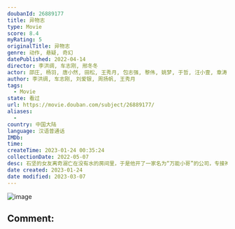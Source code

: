 ```yaml
---
doubanId: 26889177
title: 异物志
type: Movie
score: 8.4
myRating: 5
originalTitle: 异物志
genre: 动作, 悬疑, 奇幻
datePublished: 2022-04-14
director: 李洪绸, 车志刚, 邢冬冬
actor: 邵庄, 杨羽, 唐小然, 田松, 王秀月, 包志强, 黎伟, 姚梦, 于哲, 汪小壹, 章涛, 邢昀, 大牛, 刘建民, 崔馨心, 张日辉, 任婉婧, 李文帅, 车志刚, 车路平, 裴筝筝, 王韬, 赵小东, 张慧, 郭若寒, 张弘毅, 郭震
author: 李洪绸, 车志刚, 刘爱银, 周扬帆, 王秀月
tags:
  - Movie
state: 看过
url: https://movie.douban.com/subject/26889177/
aliases:
  - 
country: 中国大陆
language: 汉语普通话
IMDb: 
time: 
createTime: 2023-01-24 00:35:24
collectionDate: 2022-05-07
desc: 石坚的女友离奇溺亡在没有水的房间里，于是他开了一家名为“万能小哥”的公司，专接神秘异事，以此寻找女友死亡的真相。石坚偶然捡到一把可以到达任意地方的神奇钥匙，像这样的物件还有很多，例如可以变幻外形的雪花...
date created: 2023-01-24
date modified: 2023-03-07
---
```


![image](p2871478104.jpg)

Comment:
---
